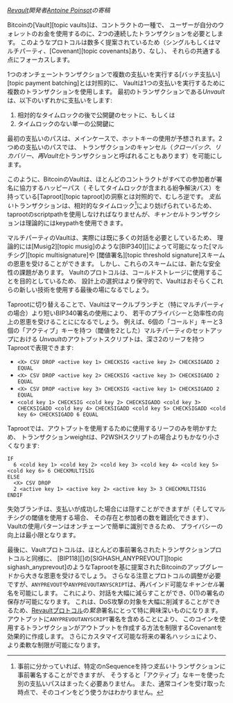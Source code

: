 *[Revault][]開発者[Antoine Poinsot][darosior]の寄稿*

Bitcoinの[Vault][topic vaults]は、コントラクトの一種で、
ユーザーが自分のウォレットのお金を使用するのに、2つの連続したトランザクションを必要とします。
このようなプロトコルは数多く提案されているため（シングルもしくはマルチパーティ、[Covenant][topic covenants]あり、なし）、
それらの共通する点にフォーカスします。

1つのオンチェーントランザクションで複数の支払いを実行する[バッチ支払い][topic payment batching]とは対照的に、
Vaultは1つの支払いを実行するために複数のトランザクションを使用します。
最初のトランザクションである*Unvault*は、以下のいずれかに支払いをします:

1. 相対的なタイムロックの後で公開鍵のセットに、もしくは
2. タイムロックのない単一の公開鍵に

最初の支払いのパスは、メインケースで、ホットキーの使用が予想されます。2つめの支払いのパスでは、
トランザクションのキャンセル（*クローバック、リカバリー、再Vault化*トランザクションと呼ばれることもあります）を可能にします。

このように、BitcoinのVaultは、ほとんどのコントラクトがすべての参加者が署名に協力するハッピーパス（
そしてタイムロックが含まれる紛争解決パス）を持っている[Taproot][topic taproot]の洞察とは対照的で、むしろ逆です。
*支払い*トランザクションは、相対的なタイムロック[^0]により妨げられているため、
taprootのscriptpathを使用しなければなりませんが、*キャンセル*トランザクションは理論的にはkeypathを使用できます。

マルチパーティのVaultは、実際には既に多くの対話を必要としているため、
理論的には[Musig2][topic musig]のような[BIP340][]によって可能になった[マルチシグ][topic multisignature]や
[閾値署名][topic threshold signature]スキームの恩恵を受けることができます。
しかし、これらのスキームには、新たな安全性の課題があります。
Vaultのプロトコルは、コールドストレージに使用することを目的としているため、
設計上の選択はより保守的で、Vaultはおそらくこれらの新しい技術を使用する最後の場になるでしょう。

Taprootに切り替えることで、Vaultはマークルブランチと（特にマルチパーティの場合）より短いBIP340署名の使用により、
若干のプライバシーと効率性の向上の恩恵を受けることにになるでしょう。
例えば、6個の「コールド」キーと3個の「アクティブ」キーを持つ（閾値を2とした）マルチパーティのセットアップにおける
*Unvault*のアウトプットスクリプトは、深さ2のリーフを持つTaprootで表現できます:

- `<X> CSV DROP <active key 1> CHECKSIG <active key 2> CHECKSIGADD 2 EQUAL`
- `<X> CSV DROP <active key 2> CHECKSIG <active key 3> CHECKSIGADD 2 EQUAL`
- `<X> CSV DROP <active key 3> CHECKSIG <active key 1> CHECKSIGADD 2 EQUAL`
- `<cold key 1> CHECKSIG <cold key 2> CHECKSIGADD <cold key 3> CHECKSIGADD <cold key 4> CHECKSIGADD <cold key 5> CHECKSIGADD <cold key 6> CHECKSIGADD 6 EQUAL`

<!-- TODO: recalculate spending costs
This is about xxxx vbytes for the cheapest (happy) spending path and about xxxx vbytes for the costliest (dispute) one.
Compared to the roughly xxxx vbytes (happy) and xxxx vbytes (dispute) by using the following P2WSH: -->

Taprootでは、アウトプットを使用するために使用するリーフのみを明かすため、
トランザクションweightは、P2WSHスクリプトの場合よりもかなり小さくなります:

```text
IF
  6 <cold key 1> <cold key 2> <cold key 3> <cold key 4> <cold key 5> <cold key 6> 6 CHECKMULTISIG
ELSE
  <X> CSV DROP
  2 <active key 1> <active key 2> <active key 3> 3 CHECKMULTISIG
ENDIF
```

失効ブランチは、支払いが成功した場合には隠すことができますが（そしてマルチシグの閾値を使用する場合、
その存在と参加者の数を難読化できます）、Vaultの使用パターンはオンチェーンで簡単に識別できるため、
プライバシーの向上は最小限となります。

最後に、Vaultプロトコルは、ほとんどの事前署名されたトランザクションプロトコルと同様に、
[BIP118][]の[SIGHASH_ANYPREVOUT][topic sighash_anyprevout]のようなTaprootを基に提案されたBitcoinのアップグレードから大きな恩恵を受けるでしょう。
さらなる注意とプロトコルの調整が必要ですが、`ANYPREVOUT`や`ANYPREVOUTANYSCRIPT`は、再バインド可能な*キャンセル*署名を可能にします。
これにより、対話を大幅に減らすことができ、0(1)の署名の保存が可能になります。
これは、DoS攻撃の対象を大幅に削減することができるため、[Revaultプロトコル][Revault protocol]の*緊急*署名にとって特に興味深いものになります。
アウトプットに`ANYPREVOUTANYSCRIPT`署名を含めることにより、
このコインを使用するトランザクションがアウトプットを作成する方法を制限するCovenantを効果的に作成します。
さらにカスタマイズ可能な将来の署名ハッシュにより、より柔軟な制限が可能になります。

[^0]:
    事前に分かっていれば、特定のnSequenceを持つ*支払い*トランザクションに事前署名することができますが、
    そうすると「アクティブ」なキーを使った別の支払いパスはまったく必要ありません。
    また、通常コインを受け取った時点で、そのコインをどう使うかはわかりません。

[darosior]: https://github.com/darosior
[revault]: https://github.com/revault
[revault protocol]: https://github.com/revault/practical-revault
